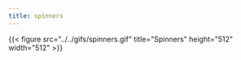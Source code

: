 ```yaml
---
title: spinners
---
```


{{< figure src="../../gifs/spinners.gif" title="Spinners" height="512" width="512" >}}